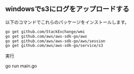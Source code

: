 ## windowsでs3にログをアップロードする

以下のコマンドでこれらのパッケージをインストールします。

```bash
go get github.com/StackExchange/wmi
go get github.com/aws/aws-sdk-go/aws
go get github.com/aws/aws-sdk-go/aws/session
go get github.com/aws/aws-sdk-go/service/s3
```

実行

go run main.go
